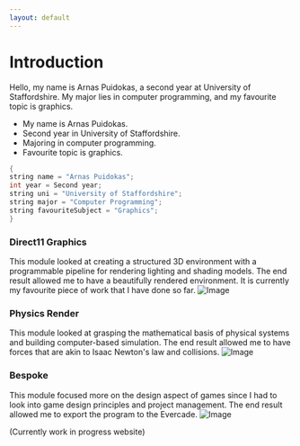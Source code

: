 ```yaml
---
layout: default
---
```


# Introduction
Hello, my name is Arnas Puidokas, a second year at University of Staffordshire. My major lies in computer programming, and my favourite topic is graphics.


*   My name is Arnas Puidokas.
*   Second year in University of Staffordshire.
*   Majoring in computer programming.
*   Favourite topic is graphics.

```c++
{
string name = "Arnas Puidokas";
int year = Second year;
string uni = "University of Staffordshire";
string major = "Computer Programming";
string favouriteSubject = "Graphics";
}
```

### Direct11 Graphics 
This module looked at creating a structured 3D environment with a programmable pipeline for rendering lighting and shading models. The end result allowed me to have a beautifully rendered environment. It is currently my favourite piece of work that I have done so far.
![Image](https://github.com/user-attachments/assets/b0019e32-9e9c-4b87-9c6b-6eeac1c4e1c9)

### Physics Render
This module looked at grasping the mathematical basis of physical systems and building computer-based simulation. The end result allowed me to have forces that are akin to Isaac Newton's law and collisions.
![Image](https://github.com/user-attachments/assets/22a6360d-def4-4cd1-b4e6-82091304679b)


### Bespoke
This module focused more on the design aspect of games since I had to look into game design principles and project management. The end result allowed me to export the program to the Evercade.
![Image](https://github.com/user-attachments/assets/c7da46fa-47af-4207-96be-c3dc089c7628)


(Currently work in progress website)
